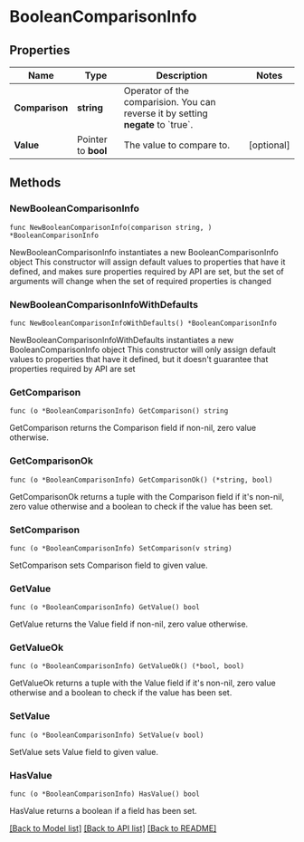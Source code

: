 # BooleanComparisonInfo

## Properties

Name | Type | Description | Notes
------------ | ------------- | ------------- | -------------
**Comparison** | **string** | Operator of the comparision. You can reverse it by setting **negate** to &#x60;true&#x60;. | 
**Value** | Pointer to **bool** | The value to compare to. | [optional] 

## Methods

### NewBooleanComparisonInfo

`func NewBooleanComparisonInfo(comparison string, ) *BooleanComparisonInfo`

NewBooleanComparisonInfo instantiates a new BooleanComparisonInfo object
This constructor will assign default values to properties that have it defined,
and makes sure properties required by API are set, but the set of arguments
will change when the set of required properties is changed

### NewBooleanComparisonInfoWithDefaults

`func NewBooleanComparisonInfoWithDefaults() *BooleanComparisonInfo`

NewBooleanComparisonInfoWithDefaults instantiates a new BooleanComparisonInfo object
This constructor will only assign default values to properties that have it defined,
but it doesn't guarantee that properties required by API are set

### GetComparison

`func (o *BooleanComparisonInfo) GetComparison() string`

GetComparison returns the Comparison field if non-nil, zero value otherwise.

### GetComparisonOk

`func (o *BooleanComparisonInfo) GetComparisonOk() (*string, bool)`

GetComparisonOk returns a tuple with the Comparison field if it's non-nil, zero value otherwise
and a boolean to check if the value has been set.

### SetComparison

`func (o *BooleanComparisonInfo) SetComparison(v string)`

SetComparison sets Comparison field to given value.


### GetValue

`func (o *BooleanComparisonInfo) GetValue() bool`

GetValue returns the Value field if non-nil, zero value otherwise.

### GetValueOk

`func (o *BooleanComparisonInfo) GetValueOk() (*bool, bool)`

GetValueOk returns a tuple with the Value field if it's non-nil, zero value otherwise
and a boolean to check if the value has been set.

### SetValue

`func (o *BooleanComparisonInfo) SetValue(v bool)`

SetValue sets Value field to given value.

### HasValue

`func (o *BooleanComparisonInfo) HasValue() bool`

HasValue returns a boolean if a field has been set.


[[Back to Model list]](../README.md#documentation-for-models) [[Back to API list]](../README.md#documentation-for-api-endpoints) [[Back to README]](../README.md)


